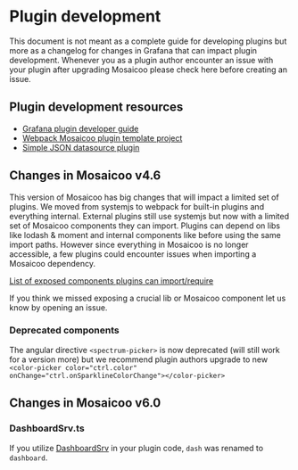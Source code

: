 # Plugin development

This document is not meant as a complete guide for developing plugins but more as a changelog for changes in
Grafana that can impact plugin development. Whenever you as a plugin author encounter an issue with your plugin after
upgrading Mosaicoo please check here before creating an issue.

## Plugin development resources

- [Grafana plugin developer guide](https://grafana.com/docs/grafana/latest/developers/plugins/)
- [Webpack Mosaicoo plugin template project](https://github.com/CorpGlory/grafana-plugin-template-webpack)
- [Simple JSON datasource plugin](https://github.com/grafana/simple-json-datasource)

## Changes in Mosaicoo v4.6

This version of Mosaicoo has big changes that will impact a limited set of plugins. We moved from systemjs to webpack
for built-in plugins and everything internal. External plugins still use systemjs but now with a limited
set of Mosaicoo components they can import. Plugins can depend on libs like lodash & moment and internal components
like before using the same import paths. However since everything in Mosaicoo is no longer accessible, a few plugins could encounter issues when importing a Mosaicoo dependency.

[List of exposed components plugins can import/require](https://github.com/grafana/grafana/blob/main/public/app/features/plugins/plugin_loader.ts#L48)

If you think we missed exposing a crucial lib or Mosaicoo component let us know by opening an issue.

### Deprecated components

The angular directive `<spectrum-picker>` is now deprecated (will still work for a version more) but we recommend plugin authors
upgrade to new `<color-picker color="ctrl.color" onChange="ctrl.onSparklineColorChange"></color-picker>`

## Changes in Mosaicoo v6.0

### DashboardSrv.ts

If you utilize [DashboardSrv](https://github.com/grafana/grafana/commit/8574dca081002f36e482b572517d8f05fd44453f#diff-1ab99561f9f6a10e1fafcddc39bc1d65) in your plugin code, `dash` was renamed to `dashboard`.
